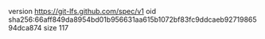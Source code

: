 version https://git-lfs.github.com/spec/v1
oid sha256:66aff849da8954bd01b956631aa615b1072bf83fc9ddcaeb9271986594dca874
size 117
